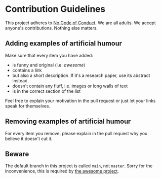 # Contribution Guidelines

This project adheres to [No Code of Conduct](code-of-conduct.md). We are all adults.  We accept anyone's contributions.  Nothing else matters.

## Adding examples of artificial humour

Make sure that every item you have added:
- is funny and original (i.e. _awesome_)
- contains a link
- but also a short description. If it's a research paper, use its abstract instead.
- doesn't contain any fluff, i.e. images or long walls of text
- is in the correct section of the list

Feel free to explain your motivation in the pull request or just let your links speak for themselves.

## Removing examples of artificial humour

For every item you remove, please explain in the pull request why you believe it doesn't cut it.

## Beware

The default branch in this project is called `main`, not `master`. Sorry for the inconvenience, this is required by [the awesome project](https://github.com/sindresorhus/awesome).
